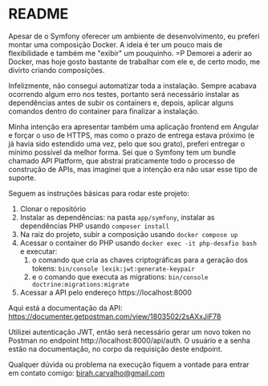 # README

Apesar de o Symfony oferecer um ambiente de desenvolvimento, eu preferi montar uma composição Docker. A ideia é ter um pouco mais de flexibilidade e também me "exibir" um pouquinho. =P Demorei a aderir ao Docker, mas hoje gosto bastante de trabalhar com ele e, de certo modo, me divirto criando composições.

Infelizmente, não consegui automatizar toda a instalação. Sempre acabava ocorrendo algum erro nos testes, portanto será necessário instalar as dependências antes de subir os containers e, depois, aplicar alguns comandos dentro do container para finalizar a instalação.

Minha intenção era apresentar também uma aplicação frontend em Angular e forçar o uso de HTTPS, mas como o prazo de entrega estava próximo (e já havia sido estendido uma vez, pelo que sou grato), preferi entregar o mínimo possível da melhor forma. Sei que o Symfony tem um bundle chamado API Platform, que abstrai praticamente todo o processo de construção de APIs, mas imaginei que a intenção era não usar esse tipo de suporte.

Seguem as instruções básicas para rodar este projeto:

1. Clonar o repositório
2. Instalar as dependências: na pasta `app/symfony`, instalar as dependências PHP usando `composer install`
3. Na raiz do projeto, subir a composição usando `docker compose up`
4. Acessar o container do PHP usando `docker exec -it php-desafio bash` e executar:
   1. o comando que cria as chaves criptográficas para a geração dos tokens: `bin/console lexik:jwt:generate-keypair`
   2. e o comando que executa as migrations: `bin/console doctrine:migrations:migrate`
5. Acessar a API pelo endereço https://localhost:8000

Aqui está a documentação da API: https://documenter.getpostman.com/view/1803502/2sAXxJiF78

Utilizei autenticação JWT, então será necessário gerar um novo token no Postman no endpoint http://localhost:8000/api/auth. O usuário e a senha estão na documentação, no corpo da requisição deste endpoint.

Qualquer dúvida ou problema na execução fiquem a vontade para entrar em contato comigo: birah.carvalho@gmail.com
